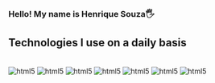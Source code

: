 ### Hello! My name is Henrique Souza🖐️

## Technologies I use on a daily basis

<div style ="display: inline_block"><br/>
   <img align ="center" alt="html5" src="https://img.shields.io/badge/HTML5-E34F26?style=for-the-badge&logo=html5&logoColor=white"/>
   <img align ="center" alt="html5" src="https://img.shields.io/badge/CSS3-1572B6?style=for-the-badge&logo=css3&logoColor=white"/>
   <img align ="center" alt="html5" src="https://img.shields.io/badge/Java-ED8B00?style=for-the-badge&logo=openjdk&logoColor=white"/>
   <img align ="center" alt="html5" src="https://img.shields.io/badge/Angular-DD0031?style=for-the-badge&logo=angular&logoColor=white"/>
   <img align ="center" alt="html5" src="https://img.shields.io/badge/Spring-6DB33F?style=for-the-badge&logo=spring&logoColor=white"/>
   <img align ="center" alt="html5" src="https://img.shields.io/badge/TypeScript-007ACC?style=for-the-badge&logo=typescript&logoColor=white"/>
    <img align ="center" alt="html5" src="https://img.shields.io/badge/JavaScript-F7DF1E?style=for-the-badge&logo=javascript&logoColor=black"/>
</div>
